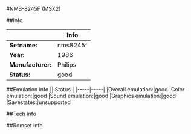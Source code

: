 #NMS-8245F (MSX2)

##Info

||Info|
|-----|-----|
|**Setname:**|nms8245f
|**Year:**|1986
|**Manufacturer:**|Philips
|**Status:**|good

##Emulation info
|| Status |
|-----|-----|
|Overall emulation:|good
|Color emulation:|good
|Sound emulation:|good
|Graphics emulation:|good
|Savestates:|unsupported

##Tech info

##Romset info

<!--- START OF EDITED COMMENT DO NOT TOUCH TEXT ABOVE-->

